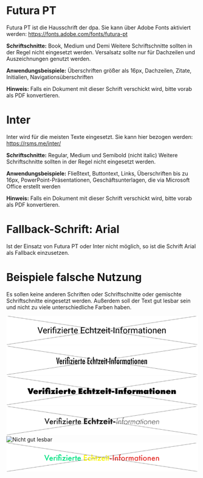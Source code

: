 # Futura PT

Futura PT ist die Hausschrift der dpa. Sie kann über Adobe Fonts aktiviert werden: <https://fonts.adobe.com/fonts/futura-pt>

__Schriftschnitte:__ Book, Medium und Demi 
Weitere Schriftschnitte sollten in der Regel nicht eingesetzt werden. Versalsatz sollte nur für Dachzeilen und Auszeichnungen genutzt werden.

__Anwendungsbeispiele:__ Überschriften größer als 16px, Dachzeilen, Zitate, Initialien, Navigationsüberschriften

__Hinweis:__ Falls ein Dokument mit dieser Schrift verschickt wird, bitte vorab als PDF konvertieren.

# Inter

Inter wird für die meisten Texte eingesetzt. Sie kann hier bezogen werden: https://rsms.me/inter/ 

__Schriftschnitte:__ Regular, Medium und Semibold (nicht italic)
Weitere Schriftschnitte sollten in der Regel nicht eingesetzt werden.

__Anwendungsbeispiele:__ Fließtext, Buttontext, Links, Überschriften bis zu 16px, PowerPoint-Präsentationen, Geschäftsunterlagen, die via Microsoft Office erstellt werden

__Hinweis:__ Falls ein Dokument mit dieser Schrift verschickt wird, bitte vorab als PDF konvertieren.


# Fallback-Schrift: Arial

Ist der Einsatz von Futura PT oder Inter nicht möglich, so ist die Schrift Arial als Fallback einzusetzen.

# Beispiele falsche Nutzung

Es sollen keine anderen Schriften oder Schriftschnitte oder gemischte Schriftschnitte eingesetzt werden. Außerdem soll der Text gut lesbar sein und nicht zu viele unterschiedliche Farben haben.

![Falsche Schriftart](Roboto.png)
![Falsche Schriftart](FuturaCondensed.png)
![Falsche Schriftart](FuturaSchriftschnittExtrabold.png)
![Gemischte Schriftschnitte](SchriftschnitteGemischt.png)
![Nicht gut lesbar](HellgrauAufLeuchtgrün.png)
![Bunte Schrift](Bunt.png)